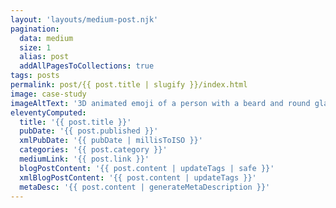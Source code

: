 ```yaml
---
layout: 'layouts/medium-post.njk'
pagination:
  data: medium
  size: 1
  alias: post
  addAllPagesToCollections: true
tags: posts
permalink: post/{{ post.title | slugify }}/index.html
image: case-study
imageAltText: '3D animated emoji of a person with a beard and round glasses, wearing a black tuque, in a thoughtful pose.'
eleventyComputed:
  title: '{{ post.title }}'
  pubDate: '{{ post.published }}'
  xmlPubDate: '{{ pubDate | millisToISO }}'
  categories: '{{ post.category }}'
  mediumLink: '{{ post.link }}'
  blogPostContent: '{{ post.content | updateTags | safe }}'
  xmlBlogPostContent: '{{ post.content | updateTags }}'
  metaDesc: '{{ post.content | generateMetaDescription }}'
---
```

